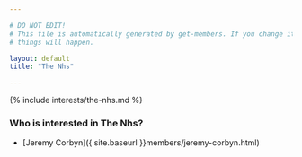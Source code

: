 ```yaml
---

# DO NOT EDIT!
# This file is automatically generated by get-members. If you change it, bad
# things will happen.

layout: default
title: "The Nhs"

---
```


{% include interests/the-nhs.md %}

### Who is interested in The Nhs?


* [Jeremy Corbyn]({ site.baseurl }}members/jeremy-corbyn.html)
